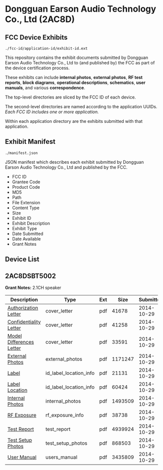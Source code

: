 # Dongguan Earson Audio Technology Co., Ltd (2AC8D)
## FCC Device Exhibits

```
./fcc-id/application-id/exhibit-id.ext
```

This repository contains the exhibit documents submitted by Dongguan Earson Audio Technology Co., Ltd to (and published by) the FCC as part of the device certification process.

These exhibits can include **internal photos**, **external photos**, **RF test reports**, **block diagrams**, **operational descriptions**, **schematics**, **user manuals**, and various **correspondence**.

The top-level directories are sliced by the FCC ID of each device.

The second-level directories are named according to the application UUIDs. *Each FCC ID includes one or more application.*

Within each application directory are the exhibits submitted with that application. 

## Exhibit Manifest

```
./manifest.json
```

JSON manifest which describes each exhibit submitted by Dongguan Earson Audio Technology Co., Ltd and published by the FCC.

- FCC ID
- Grantee Code
- Product Code
- MD5
- Path
- File Extension
- Content Type
- Size
- Exhibit ID
- Exhibit Description
- Exhibit Type
- Date Submitted
- Date Available
- Grant Notes

## Device List
## 2AC8DSBT5002
**Grant Notes:** 2.1CH speaker

| Description | Type | Ext | Size | Submitted | Available |
| ----------- | ---- | --- | ---- | --------- | --------- |
| [Authorization Letter](2AC8DSBT5002/2dd45e557583fe55cdaea3bb465013cb/2391374.pdf) | cover_letter | pdf | 41678 | 2014-10-29 | 2014-10-29 |
| [Confidentiality Letter](2AC8DSBT5002/2dd45e557583fe55cdaea3bb465013cb/2391375.pdf) | cover_letter | pdf | 41258 | 2014-10-29 | 2014-10-29 |
| [Model Differences Letter](2AC8DSBT5002/2dd45e557583fe55cdaea3bb465013cb/2391376.pdf) | cover_letter | pdf | 33591 | 2014-10-29 | 2014-10-29 |
| [External Photos](2AC8DSBT5002/2dd45e557583fe55cdaea3bb465013cb/2430512.pdf) | external_photos | pdf | 1171247 | 2014-10-29 | 2014-10-29 |
| [Label](2AC8DSBT5002/2dd45e557583fe55cdaea3bb465013cb/2430514.pdf) | id_label_location_info | pdf | 21131 | 2014-10-29 | 2014-10-29 |
| [Label Location](2AC8DSBT5002/2dd45e557583fe55cdaea3bb465013cb/2430515.pdf) | id_label_location_info | pdf | 60424 | 2014-10-29 | 2014-10-29 |
| [Internal Photos](2AC8DSBT5002/2dd45e557583fe55cdaea3bb465013cb/2430513.pdf) | internal_photos | pdf | 1493509 | 2014-10-29 | 2014-10-29 |
| [RF Exposure](2AC8DSBT5002/2dd45e557583fe55cdaea3bb465013cb/2430510.pdf) | rf_exposure_info | pdf | 38738 | 2014-10-29 | 2014-10-29 |
| [Test Report](2AC8DSBT5002/2dd45e557583fe55cdaea3bb465013cb/2430509.pdf) | test_report | pdf | 4939924 | 2014-10-29 | 2014-10-29 |
| [Test Setup Photos](2AC8DSBT5002/2dd45e557583fe55cdaea3bb465013cb/2430511.pdf) | test_setup_photos | pdf | 868503 | 2014-10-29 | 2014-10-29 |
| [User Manual](2AC8DSBT5002/2dd45e557583fe55cdaea3bb465013cb/2430519.pdf) | users_manual | pdf | 3435809 | 2014-10-29 | 2014-10-29 |
